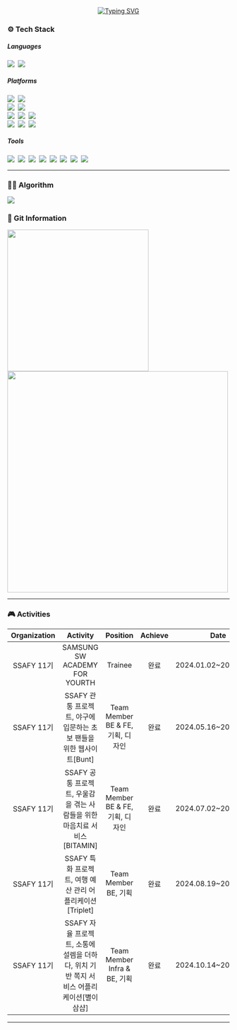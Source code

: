 <p align="center">
  <a href="https://git.io/typing-svg">
    <img src="https://readme-typing-svg.herokuapp.com?font=Sour+Gummy&color=A4C2FB&size=35&center=true&vCenter=true&width=404&height=53&lines=%E3%80%80%E3%80%80Hi,+I'm+Suhyun.+%E3%80%80%E3%80%80" alt="Typing SVG">
  </a>
</p>
<div>
  <p align="center">
    <h3>⚙ Tech Stack</h3>
    <div>
    <h5>Languages</h5>
    <img src="https://img.shields.io/badge/Java-orange?style=flat-square&logo=java&logoColor=white"/></a>&nbsp
    <img src="https://img.shields.io/badge/JavaScript-yellow?style=flat-square&logo=javascript&logoColor=white"/></a>&nbsp
    </div>
    <div>
    <h5>Platforms</h5>
    <img src="https://img.shields.io/badge/Spring-6DB33F?style=flat-square&logo=Spring&logoColor=white"/></a>&nbsp
    <img src="https://img.shields.io/badge/Spring Boot-6DB33F?style=flat-square&logo=Spring Boot&logoColor=white"/></a>&nbsp  
    </div>
    <div>
    <img src="https://img.shields.io/badge/React-61DAFB?style=flat-square&logo=react&logoColor=white"/></a>&nbsp
    <img src="https://img.shields.io/badge/Vue.js-4FC08D?style=flat-square&logo=Vue.js&logoColor=white"/></a>&nbsp
    </div>
    <div>
    <img src="https://img.shields.io/badge/MySQL-4479A1?style=flat-square&logo=MySQL&logoColor=white"/></a>&nbsp
    <img src="https://img.shields.io/badge/PostgreSQL-316192?style=flat-square&logo=postgresql&logoColor=white"/></a>&nbsp
    <img src="https://img.shields.io/badge/redis-%23DD0031.svg?&style=flat-square&logo=redis&logoColor=white"/></a>&nbsp
    </div>
    <div>
    <img src="https://img.shields.io/badge/Docker-2496ED?style=flat-square&logo=Docker&logoColor=white"/></a>&nbsp
    <img src="https://img.shields.io/badge/Linux-FCC624?style=flat-square&logo=Linux&logoColor=white"/></a>&nbsp
    <img src="https://img.shields.io/badge/Ubuntu-E95420?style=flat-square&logo=ubuntu&logoColor=white"/></a>&nbsp
    </div>
    <div>
    <h5>Tools</h5>
    <img src="https://img.shields.io/badge/IntelliJ-000000?style=flat-square&logo=IntelliJidea&logoColor=white"/></a>&nbsp
    <img src="https://img.shields.io/badge/Visual Studio Code-007ACC?style=flat-square&logo=visualstudiocode&logoColor=white"/></a>&nbsp 
    <img src="https://img.shields.io/badge/Tomcat-F8DC75?style=flat-square&logo=apachetomcat&logoColor=ffffff"/></a>&nbsp
    <img src="https://img.shields.io/badge/GitHub-181717?style=flat-square&logo=github&logoColor=ffffff"/></a>&nbsp
    <img src="https://img.shields.io/badge/GitLab-FC6D26?style=flat-square&logo=gitlab&logoColor=ffffff"/></a>&nbsp
    <img src="https://img.shields.io/badge/Jira-0052CC?style=flat-square&logo=jira&logoColor=ffffff"/></a>&nbsp
    <img src="https://img.shields.io/badge/Notion-000000?style=flat-square&logo=notion&logoColor=ffffff"/></a>&nbsp
    <img src="https://img.shields.io/badge/Jenkins-D24939?style=flat-square&logo=Jenkins&logoColor=white"></a>&nbsp
    </div>
  </p>
</div>
<hr>
<div>
  <h3>🤹‍♀️ Algorithm</h3>
  <img src="http://mazassumnida.wtf/api/v2/generate_badge?boj=tngus0658">
</div>
<div>
  <h3>📑 Git Information</h3>
  <p>
  <img width=320 src="https://github-readme-stats.vercel.app/api/top-langs/?username=lshyunee&layout=donut&theme=radical">
  <img width=500 src="https://streak-stats.demolab.com?user=lshyunee&theme=react&hide_border=true&border_radius=5.5&date_format=M%20j%5B%2C%20Y%5D">
  </p>
</div>
<hr>
<div>
  <h3>🎮 Activities</h3>
  
  |Organization|Activity|Position|Achieve|Date|
  |:---:|:---:|:---:|:---:|:---:|
  |SSAFY 11기|SAMSUNG SW ACADEMY FOR YOURTH|Trainee|완료|2024.01.02~2024.12.31|
  |SSAFY 11기|SSAFY 관통 프로젝트, 야구에 입문하는 초보 팬들을 위한 웹사이트[Bunt]|Team Member<br> BE & FE, 기획, 디자인|완료|2024.05.16~2024.05.23|
  |SSAFY 11기|SSAFY 공통 프로젝트, 우울감을 겪는 사람들을 위한 마음치료 서비스[BITAMIN]|Team Member<br> BE & FE, 기획, 디자인|완료|2024.07.02~2024.08.15|
  |SSAFY 11기|SSAFY 특화 프로젝트, 여행 예산 관리 어플리케이션[Triplet]|Team Member<br> BE, 기획|완료|2024.08.19~2024.10.11|
  |SSAFY 11기|SSAFY 자율 프로젝트, 소통에 설렘을 더하다, 위치 기반 쪽지 서비스 어플리케이션[별이삼샵]|Team Member<br> Infra & BE, 기획|완료|2024.10.14~2024.11.19|
</div>
<hr>
